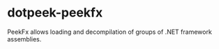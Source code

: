 dotpeek-peekfx
==============

PeekFx allows loading and decompilation of groups of .NET framework assemblies.
